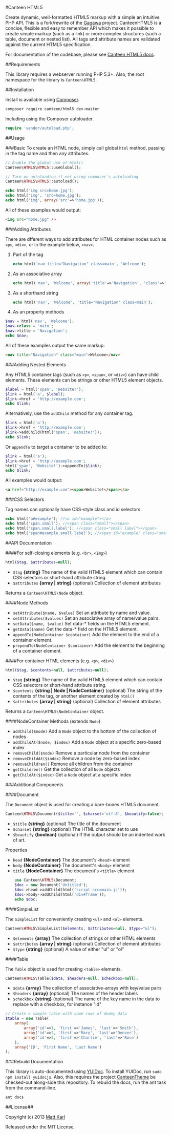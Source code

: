 #Canteen HTML5

Create dynamic, well-formatted HTML5 markup with a simple an intuitive PHP API. This is a fork/rewrite of the [Gagawa](https://code.google.com/p/gagawa/) project. CanteenHTML5 is a concise, flexible and easy to remember API which makes it possible to create simple markup (such as a link) or more complex structures (such a table, document or nested list). All tags and attribute names are validated against the current HTML5 specification.

For documentation of the codebase, please see [Canteen HTML5 docs](http://canteen.github.io/CanteenHTML5/).

##Requirements


This library requires a webserver running PHP 5.3+. Also, the root namespace for the library is `Canteen\HTML5`.

##Installation

Install is available using [Composer](http://getcomposer.org).

```bash
composer require canteen/html5 dev-master
```

Including using the Composer autoloader.

```php
require 'vendor/autoload.php';
```

##Usage

###Basic
To create an HTML node, simply call global `html` method, passing in the tag name and then any attributes.

```php
// Enable the global use of html()
Canteen\HTML5\HTML5::useGlobal();

// Turn on autoloading if not using composer's autoloading
Canteen\HTML5\HTML5::autoload();

echo html('img src=home.jpg');
echo html('img', 'src=home.jpg'); 
echo html('img', array('src'=>'home.jpg')); 
```

All of these examples would output:

```html
<img src="home.jpg" />
```

###Adding Attributes

There are  dfferent ways to add attributes for HTML container nodes such as `<p>`, `<div>`, or in the example below, `<nav>`.

1. Part of the tag

    ```php
    echo html('nav title="Navigation" class=main', 'Welcome');
    ```
    
2. As an associative array

	```php
    echo html('nav', 'Welcome', array('title'=>'Navigation', 'class'=>'main'));
    ```

3. As a shorthand string

	```php
    echo html('nav', 'Welcome', 'title="Navigation" class=main');
    ```
    
4. As an property methods

  ```php
  $nav = html('nav', 'Welcome');
  $nav->class = 'main';
  $nav->title = 'Navigation';
  echo $nav;
  ```

All of these examples output the same markup:
```html
<nav title="Navigation" class="main">Welcome</nav>
```

###Adding Nested Elements

Any HTML5 container tags (such as `<p>`, `<span>`, or `<div>`) can have child elements. These elements can be strings or other HTML5 element objects.

```php
$label = html('span', 'Website!');
$link = html('a', $label);
$link->href = 'http://example.com';
echo $link; 
```

Alternatively, use the `addChild` method for any container tag.

```php
$link = html('a');
$link->href = 'http://example.com';
$link->addChild(html('span', 'Website!'));
echo $link;
```

Or `appendTo` to target a container to be added to:

```php
$link = html('a');
$link->href = 'http://example.com';
html('span', 'Website!')->appendTo($link);
echo $link;
```
All examples would output:

```html
<a href="http://example.com"><span>Website!</span></a> 
```

###CSS Selectors

Tag names can optionally have CSS-style class and id selectors:

```php
echo html('a#example'); //<a id="example"></a>
echo html('span.small'); //<span class="small"></span>
echo html('span.small.label'); //<span class="small label"></span>
echo html('span#example.small.label'); //<span id="example" class="small label"></span>
```

##API Documentation

####For self-closing elements (e.g. `<br>`, `<img>`) 

```php
html($tag, $attributes=null);
```
+	`$tag` **{string}** The name of the valid HTML5 element which can contain CSS selectors or short-hand attribute string.
+   `$attributes` **{array | string}** (optional) Collection of element attributes

Returns a `Canteen\HTML5\Node` object.

####Node Methods

+ `setAttribute($name, $value)` Set an attribute by name and value.
+ `setAttributes($values)` Set an associative array of name/value pairs.
+ `setData($name, $value)` Set data-* fields on the HTML5 element.
+ `getData($name)` Get the data-* field on the HTML5 element.
+ `appendTo(NodeContainer $container)` Add the element to the end of a container element. 
+ `prependTo(NodeContainer $container)` Add the element to the beginning of a container element.

####For container HTML elements (e.g. `<p>`, `<div>`)

```php
html($tag, $contents=null, $attributes=null);
```
+	`$tag` **{string}** The name of the valid HTML5 element which can contain CSS selectors or short-hand attribute string.
+   `$contents` **{string | Node | NodeContainer}** (optional) The string of the contents of the tag, or another element created by `html()`
+   `$attributes` **{array | string}** (optional) Collection of element attributes

Returns a `Canteen\HTML5\NodeContainer` object.

####NodeContainer Methods (extends `Node`)

+ `addChild($node)` Add a `Node` object to the bottom of the collection of nodes
+ `addChildAt($node, $index)` Add a `Node` object at a specific zero-based index
+ `removeChild($node)`  Remove a particular node from the container
+ `removeChildAt($index)` Remove a node by zero-based index
+ `removeChildren()` Remove all children from the container
+ `getChildren()`  Get the collection of all `Node` objects
+ `getChildAt($index)` Get a `Node` object at a specific index

###Additional Components

####Document

The `Document` object is used for creating a bare-bones HTML5 document.

```php
Canteen\HTML5\Document($title='', $charset='utf-8', $beautify=false);
```
+ `$title` **{string}** (optional) The title of the document
+ `$charset` **{string}** (optional) The HTML character set to use
+ `$beautify` **{boolean}** (optional) If the output should be an indented work of art.

Properties

+ `head` **{NodeContainer}** The document's `<head>` element
+ `body` **{NodeContainer}** The document's `<body>` element
+ `title` **{NodeContainer}** The document's `<title>` element

```php
	use Canteen\HTML5\Document;
	$doc = new Document('Untitled');
    $doc->head->addChild(html('script src=main.js'));
    $doc->body->addChild(html('div#frame'));
    echo $doc;
```

####SimpleList

The `SimpleList` for conveniently creating `<ul>` and `<ol>` elements.

```php
Canteen\HTML5\SimpleList($elements, $attributes=null, $type="ul");
```

+ `$elements` **{array}** The collection of strings or other HTML elements
+ `$attributes` **{array | string}** (optional) Collection of element attributes
+ `$type` **{string}** (optional) A value of either "ul" or "ol"

####Table

The `Table` object is used for creating `<table>` elements.

```php
Canteen\HTML5\Table($data, $headers=null, $checkbox=null);
```

+ `$data` **{array}** The collection of associative-arrays with key/value pairs
+ `$headers` **{array}** (optional) The names of the header labels
+ `$checkbox` **{string}** (optional) The name of the key name in the data to replace with a checkbox, for instance "id"

```php
// Create a sample table with some rows of dummy data
$table = new Table(
    array(
        array('id'=>1, 'first'=>'James', 'last'=>'Smith'),
        array('id'=>2, 'first'=>'Mary', 'last'=>'Denver'),
        array('id'=>3, 'first'=>'Charlie', 'last'=>'Rose')
    ),
    array('ID', 'First Name', 'Last Name')
);
```

###Rebuild Documentation

This library is auto-documented using [YUIDoc](http://yui.github.io/yuidoc/). To install YUIDoc, run `sudo npm install yuidocjs`. Also, this requires the project [CanteenTheme](http://github.com/Canteen/CanteenTheme) be checked-out along-side this repository. To rebuild the docs, run the ant task from the command-line. 

```bash
ant docs
```

##License##

Copyright (c) 2013 [Matt Karl](http://github.com/bigtimebuddy)

Released under the MIT License.
